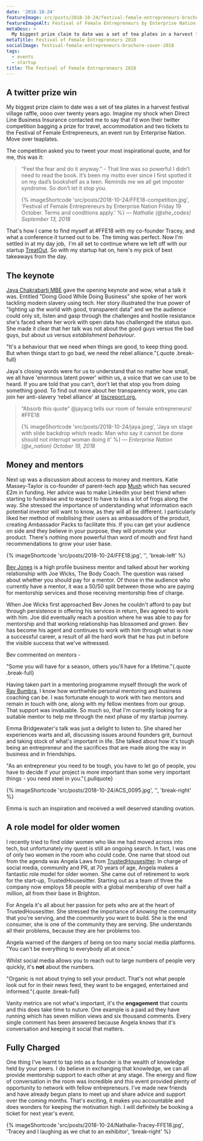 ```yaml
---
date: '2018-10-24'
featureImage: src/posts/2018-10-24/festival-female-entrepreneurs-brochure-cover-2018.jpg
featureImageAlt: Festival of Female Entrepreneurs by Enterprise Nation.
metaDesc: >
  My biggest prize claim to date was a set of tea plates in a harvest festival village raffle. But that was about to change, and great news for the startup.
metaTitle: Festival of Female Entrepreneurs 2018
socialImage: festival-female-entrepreneurs-brochure-cover-2018
tags:
  - events
  - startup
title: The Festival of Female Entrepreneurs 2018
---
```


## A twitter prize win

My biggest prize claim to date was a set of tea plates in a harvest festival village raffle, oooo over twenty years ago. Imagine my shock when Direct Line Business Insurance contacted me to say that I'd won their twitter competition bagging a prize for travel, accommodation and two tickets to the Festival of Female Entrepreneurs, an event run by Enterprise Nation. Move over teaplates.

The competition asked you to tweet your most inspirational quote, and for me, this was it:

<div class="break-right">
  <blockquote class="tweet" cite="https://twitter.com/she_codes/status/1040334204607897600">
    <p>“Feel the fear and do it anyway.” - That line was so powerful I didn’t need to read the book. It’s been my motto ever since I first spotted it on my dad’s bookshelf as a teen. Reminds me we all get imposter syndrome. So don’t let it stop you.</p>
    {% imageShortcode 'src/posts/2018-10-24/FFE18-competition.jpg', 'Festival of Female Entrepreneurs by Enterprise Nation Friday 19 October. Terms and conditions apply.' %}
    <cite>
      &mdash; Nathalie (@she_codes) September 13, 2018
    </cite>
  </blockquote>
</div>

That's how I came to find myself at #FFE18 with my co-founder Tracey, and what a conference it turned out to be. The timing was perfect. Now I'm settled in at my day job,  I'm all set to continue where we left off with our startup [TreatOut][1]. So with my startup hat on, here's my pick of best takeaways from the day.

## The keynote

[Jaya Chakrabarti MBE][2] gave the opening keynote and wow, what a talk it was. Entitled "Doing Good While Doing Business" she spoke of her work tackling modern slavery using tech. Her story illustrated the true power of "lighting up the world with good, transparent data" and we the audience could only sit, listen and gasp through the challenges and hostile resistance she's faced where her work with open data has challenged the status quo. She made it clear that her talk was not about the good guys versus the bad guys, but about _us_ versus _establishment behaviour_.

"It's a behaviour that we need when things are good, to keep thing good. But when things start to go bad, we need the rebel alliance."{.quote .break-full}

Jaya's closing words were for us to understand that no matter how small, we all have 'enormous latent power' within us, a voice that we can use to be heard. If you are told that you can't, don't let that stop you from doing something good. To find out more about her transparency work, you can join her anti-slavery &#8216;rebel alliance' at [tiscreport.org.][3]

<div class="break-right">
  <blockquote class="tweet" cite="https://twitter.com/e_nation/status/1053218479329959937">
    <p>“Absorb this quote” @jayacg tells our room of female entrepreneurs! #FFE18</p>
    {% imageShortcode 'src/posts/2018-10-24/jaya.jpeg', 'Jaya on stage with slide backdrop which reads: Man who say it cannot be done should not interrupt woman doing it' %}
    <cite>
      &mdash; Enterprise Nation (@e_nation) October 19, 2018
    </cite>
  </blockquote>
</div>

## Money and mentors

Next up was a discussion about access to money and mentors. Katie Massey-Taylor is co-founder of parent-tech app [Mush][4] which has secured £2m in funding. Her advice was to make LinkedIn your best friend when starting to fundraise and to expect to have to kiss a lot of frogs along the way. She stressed the importance of understanding what information each potential investor will want to know, as they will all be different. I particularly liked her method of mobilising their users as ambassadors of the product, creating Ambassador Packs to facilitate this. If you can get your audience on side and they believe in your purpose, they will promote your product. There's nothing more powerful than word of mouth and first hand recommendations to grow your user base.

{% imageShortcode 'src/posts/2018-10-24/FFE18.jpg', '', 'break-left' %}

[Bev Jones][5] is a high profile business mentor and talked about her working relationship with Joe Wicks, The Body Coach. The question was raised about whether you should pay for a mentor. Of those in the audience who currently have a mentor, it was a 50/50 split between those who are paying for mentorship services and those receiving mentorship free of charge.

When Joe Wicks first approached Bev Jones he couldn't afford to pay but through persistence in offering his services in return, Bev agreed to work with him. Joe did eventually reach a position where he was able to pay for mentorship and that working relationship has blossomed and grown. Bev has become his agent and continues to work with him through what is now a successful career, a result of all the hard work that he has put in before the visible success that we've witnessed.

Bev commented on mentors -

"Some you will have for a season, others you'll have for a lifetime."{.quote .break-full}

Having taken part in a mentoring programme myself through the work of [Rav Bumbra][6], I know how worthwhile personal mentoring and business coaching can be. I was fortunate enough to work with two mentors and remain in touch with one, along with my fellow mentees from our group. That support was invaluable. So much so, that I'm currently looking for a suitable mentor to help me through the next phase of my startup journey.

Emma Bridgewater's talk was just a delight to listen to. She shared her experiences warts and all, discussing issues around founders grit, burnout and taking stock of what's important in life. She talked about how it's tough being an entrepreneur and the sacrifices that are made along the way in business and in friendships.

"As an entrepreneur you need to be tough, you have to let go of people, you have to decide if your project is more important than some very important things - you need steel in you."{.pullquote}

{% imageShortcode 'src/posts/2018-10-24/ACS_0095.jpg', '', 'break-right' %}

Emma is such an inspiration and received a well deserved standing ovation.

## A role model for older women

I recently tried to find older women who like me had moved across into tech, but unfortunately my quest is still an ongoing search. In fact, I was one of only two women in the room who could code. One name that stood out from the agenda was Angela Laws from [TrustedHousesitter][7]. In charge of social media, community and PR, at 70 years of age, Angela makes a fantastic role model for older women. She came out of retirement to work for the start-up, TrustedHousesitter. Starting out as a team of three the company now employs 58 people with a global membership of over half a million, all from their base in Brighton.

For Angela it's all about her passion for pets who are at the heart of TrustedHousesitter. She stressed the importance of _knowing_ the community that you're serving, and the community you want to build. She is the end consumer, she is one of the community they are serving. She understands all their problems, because they are her problems too.

Angela warned of the dangers of being on too many social media platforms. "You can't be everything to everybody all at once."

Whilst social media allows you to reach out to large numbers of people very quickly, it's **not** about the numbers.

"Organic is not about trying to sell your product. That's not what people look out for in their news feed, they want to be engaged, entertained and informed."{.quote .break-full}

Vanity metrics are not what's important, it's the **engagement** that counts and this does take time to nuture. One example is a paid ad they have running which has seven million views and six thousand comments. Every single comment has been answered because Angela knows that it's conversation and keeping it social that matters.

## Fully Charged

One thing I've learnt to tap into as a founder is the wealth of knowledge held by your peers. I do believe in exchanging that knowledge, we can all provide mentorship support to each other at any stage. The energy and flow of conversation in the room was incredible and this event provided plenty of opportunity to network with fellow entrepreneurs. I've made new friends and have already begun plans to meet up and share advice and support over the coming months. That's exciting, it makes you accountable and does wonders for keeping the motivation high. I will definitely be booking a ticket for next year's event.

{% imageShortcode 'src/posts/2018-10-24/Nathalie-Tracey-FFE18.jpg', 'Tracey and I laughing as we chat to an exhibitor', 'break-right' %}

[1]: https://treatout.com/
[2]: https://www.nameless.co.uk/studio/jaya-chakrabarti/
[3]: https://tiscreport.org/
[4]: https://letsmush.com/
[5]: http://bevjames.com
[6]: https://www.linkedin.com/in/ravbumbra
[7]: https://www.trustedhousesitters.com/blog/news/the-trustedhousesitters-story-angela/
